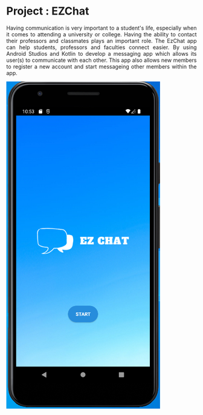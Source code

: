 # Project : EZChat

<p align="justify">
Having communication is very important to a student's life, especially when it comes to attending a university or college. Having the ability to contact their professors and classmates plays an important role. The EzChat app can help students, professors and faculties connect easier. By using Android Studios and Kotlin to develop a messaging app which allows its user(s) to communicate with each other. This app also allows new members to register a new account and start messageing other members within the app.
</p>


 
![Gameplay](https://github.com/twlai251/Capstone_Project_EZChat/blob/main/Capture.PNG)
 
